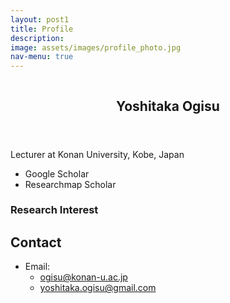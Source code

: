 ```yaml
---
layout: post1
title: Profile
description: 
image: assets/images/profile_photo.jpg
nav-menu: true
---
```


<!-- Main -->
<div id="main">


<section id="two" class="spotlights">
	<section class="scroll-fade">
		<div class="image">
      <img src="{{ 'assets/images/profile_photo.jpg' | relative_url }}" alt="" data-position="top center" />
    </div>
		<div class="content">
			<div class="inner">
				<header class="major">
          <h2>
          Yoshitaka Ogisu
          </h2>
        </header>
        <p>Lecturer at <a herf="https://www.konan-u.ac.jp/">Konan University</a>, Kobe, Japan</p>
        <ul>
        <li> <a herf="https://scholar.google.co.jp/citations?user=olbpst8AAAAJ">Google Scholar</li>
        <li> <a herf="https://researchmap.jp/yoshitaka_ogisu">Researchmap Scholar</li>
        </ul>
			</div>
		</div>
	</section>
</section>


### Research Interest

## Contact
- Email: 
  - ogisu@konan-u.ac.jp
  - yoshitaka.ogisu@gmail.com